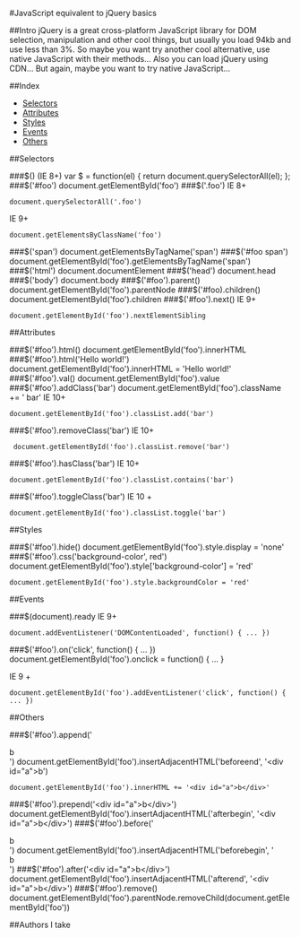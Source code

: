 #JavaScript equivalent to jQuery basics

##Intro
jQuery is a great cross-platform JavaScript library for DOM selection, manipulation and other cool things, but usually you load 94kb and use less than 3%. So maybe you want try another cool alternative, use native JavaScript with their methods... Also you can load jQuery using CDN... But again, maybe you want to try native JavaScript...

##Index
* [Selectors](#selectors)
* [Attributes](#attributes)
* [Styles](#styles)
* [Events](#events)
* [Others](#others)

##Selectors

###$() (IE 8+)
    var $ = function(el) {
       return document.querySelectorAll(el);
    };
###$('#foo')
    document.getElementById('foo')
###$('.foo')
IE 8+

    document.querySelectorAll('.foo')
IE 9+

    document.getElementsByClassName('foo')
###$('span')    
    document.getElementsByTagName('span')
###$('#foo span')
    document.getElementById('foo').getElementsByTagName('span')
###$('html')
    document.documentElement
###$('head')
    document.head
###$('body')
    document.body
###$('#foo').parent()
    document.getElementById('foo').parentNode
###$('#foo).children()
    document.getElementById('foo').children
###$('#foo').next()
IE 9+

    document.getElementById('foo').nextElementSibling

##Attributes

###$('#foo').html()
    document.getElementById('foo').innerHTML
###$('#foo').html('Hello world!')
    document.getElementById('foo').innerHTML = 'Hello world!'
###$('#foo').val()
    document.getElementById('foo').value
###$('#foo').addClass('bar')
    document.getElementById('foo').className += ' bar'
IE 10+

    document.getElementById('foo').classList.add('bar')
###$('#foo').removeClass('bar')
IE 10+

     document.getElementById('foo').classList.remove('bar')
###$('#foo').hasClass('bar')
IE 10+

    document.getElementById('foo').classList.contains('bar')
###$('#foo').toggleClass('bar')
IE 10 +

    document.getElementById('foo').classList.toggle('bar')

##Styles

###$('#foo').hide()
    document.getElementById('foo').style.display = 'none'
###$('#foo').css('background-color', red')
    document.getElementById('foo').style['background-color'] = 'red'
    
    document.getElementById('foo').style.backgroundColor = 'red'

##Events

###$(document).ready
IE 9+

    document.addEventListener('DOMContentLoaded', function() { ... })
###$('#foo').on('click', function() { ... })
    document.getElementById('foo').onclick = function() { ... }

IE 9 +

    document.getElementById('foo').addEventListener('click', function() { ... })

##Others

###$('#foo').append('<div id="a">b</div>')
    document.getElementById('foo').insertAdjacentHTML('beforeend', '<div id=\"a\">b</div>')
    
    document.getElementById('foo').innerHTML += '<div id="a">b</div>'
    
###$('#foo').prepend('<div id="a">b</div>')
    document.getElementById('foo').insertAdjacentHTML('afterbegin', '<div id="a">b</div>')
###$('#foo').before('<div id="a">b</div>')
    document.getElementById('foo').insertAdjacentHTML('beforebegin', '<div id="a">b</div>')
###$('#foo').after('<div id="a">b</div>')
    document.getElementById('foo').insertAdjacentHTML('afterend', '<div id="a">b</div>')
###$('#foo').remove()
    document.getElementById('foo').parentNode.removeChild(document.getElementById('foo'))

##Authors
I take
